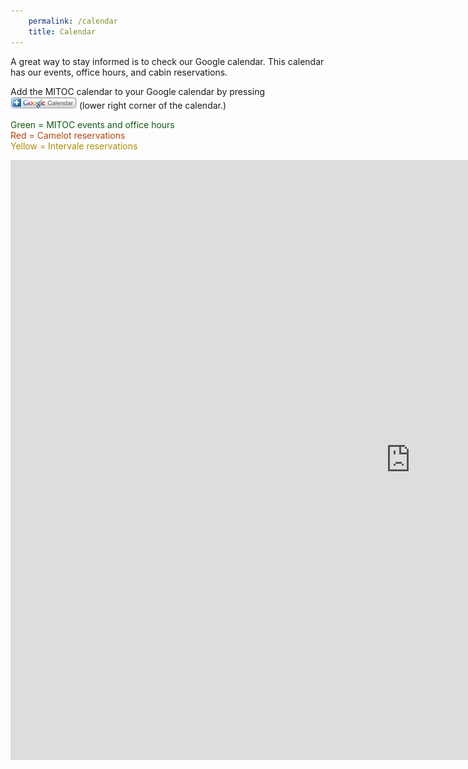 ```yaml
---
    permalink: /calendar
    title: Calendar
---
```


A great way to stay informed is to check our Google calendar. This calendar has our events, office hours, and cabin reservations.

Add the MITOC calendar to your Google calendar by pressing ![Google calendar logo](/images/calendar/googleplus.png) (lower right corner of the calendar.)

<span style="color:#125A12;">Green = MITOC events and office hours</span>  
<span style="color:#B1440E;">Red = Camelot reservations</span>  
<span style="color:#AB8B00;">Yellow = Intervale reservations</span>

<div class="embed-responsive embed-responsive-16by9">
    <iframe src="https://www.google.com/calendar/embed?showTitle=0&amp;showPrint=0&amp;height=480&amp;wkst=2&amp;bgcolor=%23FFFFFF&amp;
    src=nf2filjvmi1s2kipeo5pahr56c%40group.calendar.google.com&amp;color=%23125A12&amp;
    src=hpmvtpt13cgsnjkh0lie228r3g%40group.calendar.google.com&amp;color=%23B1440E&amp;
    src=03qna0288hjuolh6tnb0cjifpo%40group.calendar.google.com&amp;color=%23AB8B00&amp;
    ctz=America%2FNew_York" style=" border-width:0 " width="1280" height="960" frameborder="0" scrolling="no">
    </iframe>
</div>

